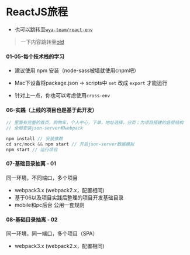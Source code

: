 # ReactJS旅程

- 也可以跳转至[`wya-team/react-env`](https://github.com/wya-team/react-env)

> 一下内容跳转至[old](https://github.com/deot/react-examples/tree/old)

#### 01-05-每个技术栈的学习
- 建议使用 npm 安装（node-sass被墙就使用cnpm吧）

- Mac下设备将package.json -> scripts中 `set` 改成 `export` 才能运行

- 针对上一点，你也可以考虑使用`cross-env`

#### 06-实践（上线的项目也是基于此开发）
```js
// 里面有完整的首页，购物车，个人中心，下单，地址选择，分页；为项目搭建的底层结构
// 全局安装json-server和webpack

npm install // 安装依赖
cd src/mock && npm start // 开启json-server数据模拟
npm start // 运行项目

```
#### 07-基础目录抽离 - 01

同一环境，不同端口，多个项目

- webpack3.x (webpack2.x，配置相同)
- 基于06以及项目实践后整理的项目开发基础目录
- mobile和pc后台 公用一套规则

#### 08-基础目录抽离 - 02

同一环境，同一端口，多个项目（SPA）
- webpack3.x (webpack2.x，配置相同)


